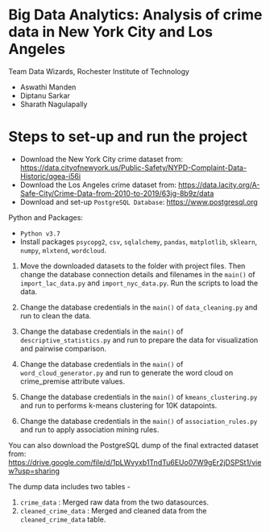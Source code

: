 # Big Data Analytics: Analysis of crime data in New York City and Los Angeles

Team Data Wizards, Rochester Institute of Technology
  - Aswathi Manden
  - Diptanu Sarkar
  - Sharath Nagulapally
  
# Steps to set-up and run the project

  - Download the New York City crime dataset from: https://data.cityofnewyork.us/Public-Safety/NYPD-Complaint-Data-Historic/qgea-i56i
  - Download the Los Angeles crime dataset from: https://data.lacity.org/A-Safe-City/Crime-Data-from-2010-to-2019/63jg-8b9z/data
  - Download and set-up ```PostgreSQL Database```: https://www.postgresql.org
  
Python and Packages:
  - ```Python v3.7```
  - Install packages ```psycopg2```, ```csv```, ```sqlalchemy```, ```pandas```,  ```matplotlib```, ```sklearn```, ```numpy```, ```mlxtend```, ```wordcloud```.
  
  
 1. Move the downloaded datasets to the folder with project files. Then change the database connection details and filenames in the ```main()``` of ```import_lac_data.py``` and ```import_nyc_data.py```. Run the scripts to load the data. 

2. Change the database credentials in the ```main()``` of ```data_cleaning.py``` and run to clean the data. 
3. Change the database credentials in the ```main()``` of ```descriptive_statistics.py``` and run to prepare the data for 
visualization and pairwise comparison. 
4. Change the database credentials in the ```main()``` of ```word_cloud_generator.py``` and run to generate the word cloud on crime_premise attribute values. 
5. Change the database credentials in the ```main()``` of ```kmeans_clustering.py``` and run to performs k-means clustering for 10K datapoints.
6. Change the database credentials in the ```main()``` of ```association_rules.py``` and run to apply association mining rules.

You can also download the PostgreSQL dump of the final extracted dataset from:  https://drive.google.com/file/d/1pLWvyxb1TndTu6EUo07W9gEr2jDSPSt1/view?usp=sharing

The dump data includes two tables - 

   1. ```crime_data``` : Merged raw data from the two datasources. 
   2. ```cleaned_crime_data``` : Merged and cleaned data from the ```cleaned_crime_data``` table.
